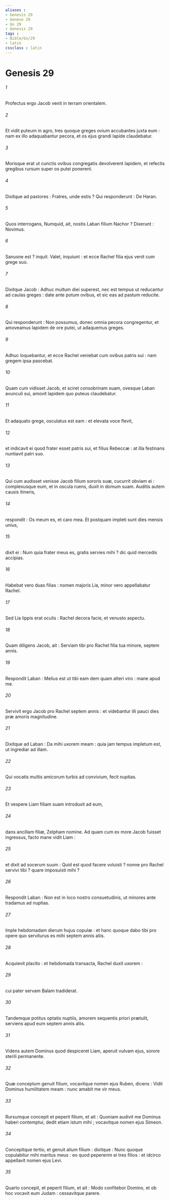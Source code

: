 ```yaml
---
aliases : 
- Genesis 29
- Genèse 29
- Gn 29
- Genesis 29
tags : 
- Bible/Gn/29
- latin
cssclass : latin
---
```


# Genesis 29

###### 1
Profectus ergo Jacob venit in terram orientalem.
###### 2
Et vidit puteum in agro, tres quoque greges ovium accubantes juxta eum : nam ex illo adaquabantur pecora, et os ejus grandi lapide claudebatur.
###### 3
Morisque erat ut cunctis ovibus congregatis devolverent lapidem, et refectis gregibus rursum super os putei ponerent.
###### 4
Dixitque ad pastores : Fratres, unde estis ? Qui responderunt : De Haran.
###### 5
Quos interrogans, Numquid, ait, nostis Laban filium Nachor ? Dixerunt : Novimus.
###### 6
Sanusne est ? inquit. Valet, inquiunt : et ecce Rachel filia ejus venit cum grege suo.
###### 7
Dixitque Jacob : Adhuc multum diei superest, nec est tempus ut reducantur ad caulas greges : date ante potum ovibus, et sic eas ad pastum reducite.
###### 8
Qui responderunt : Non possumus, donec omnia pecora congregentur, et amoveamus lapidem de ore putei, ut adaquemus greges.
###### 9
Adhuc loquebantur, et ecce Rachel veniebat cum ovibus patris sui : nam gregem ipsa pascebat.
###### 10
Quam cum vidisset Jacob, et sciret consobrinam suam, ovesque Laban avunculi sui, amovit lapidem quo puteus claudebatur.
###### 11
Et adaquato grege, osculatus est eam : et elevata voce flevit,
###### 12
et indicavit ei quod frater esset patris sui, et filius Rebeccæ : at illa festinans nuntiavit patri suo.
###### 13
Qui cum audisset venisse Jacob filium sororis suæ, cucurrit obviam ei : complexusque eum, et in oscula ruens, duxit in domum suam. Auditis autem causis itineris,
###### 14
respondit : Os meum es, et caro mea. Et postquam impleti sunt dies mensis unius,
###### 15
dixit ei : Num quia frater meus es, gratis servies mihi ? dic quid mercedis accipias.
###### 16
Habebat vero duas filias : nomen majoris Lia, minor vero appellabatur Rachel.
###### 17
Sed Lia lippis erat oculis : Rachel decora facie, et venusto aspectu.
###### 18
Quam diligens Jacob, ait : Serviam tibi pro Rachel filia tua minore, septem annis.
###### 19
Respondit Laban : Melius est ut tibi eam dem quam alteri viro : mane apud me.
###### 20
Servivit ergo Jacob pro Rachel septem annis : et videbantur illi pauci dies præ amoris magnitudine.
###### 21
Dixitque ad Laban : Da mihi uxorem meam : quia jam tempus impletum est, ut ingrediar ad illam.
###### 22
Qui vocatis multis amicorum turbis ad convivium, fecit nuptias.
###### 23
Et vespere Liam filiam suam introduxit ad eum,
###### 24
dans ancillam filiæ, Zelpham nomine. Ad quam cum ex more Jacob fuisset ingressus, facto mane vidit Liam :
###### 25
et dixit ad socerum suum : Quid est quod facere voluisti ? nonne pro Rachel servivi tibi ? quare imposuisti mihi ?
###### 26
Respondit Laban : Non est in loco nostro consuetudinis, ut minores ante tradamus ad nuptias.
###### 27
Imple hebdomadam dierum hujus copulæ : et hanc quoque dabo tibi pro opere quo serviturus es mihi septem annis aliis.
###### 28
Acquievit placito : et hebdomada transacta, Rachel duxit uxorem :
###### 29
cui pater servam Balam tradiderat.
###### 30
Tandemque potitus optatis nuptiis, amorem sequentis priori prætulit, serviens apud eum septem annis aliis.
###### 31
Videns autem Dominus quod despiceret Liam, aperuit vulvam ejus, sorore sterili permanente.
###### 32
Quæ conceptum genuit filium, vocavitque nomen ejus Ruben, dicens : Vidit Dominus humilitatem meam : nunc amabit me vir meus.
###### 33
Rursumque concepit et peperit filium, et ait : Quoniam audivit me Dominus haberi contemptui, dedit etiam istum mihi ; vocavitque nomen ejus Simeon.
###### 34
Concepitque tertio, et genuit alium filium : dixitque : Nunc quoque copulabitur mihi maritus meus : eo quod pepererim ei tres filios : et idcirco appellavit nomen ejus Levi.
###### 35
Quarto concepit, et peperit filium, et ait : Modo confitebor Domino, et ob hoc vocavit eum Judam : cessavitque parere.
